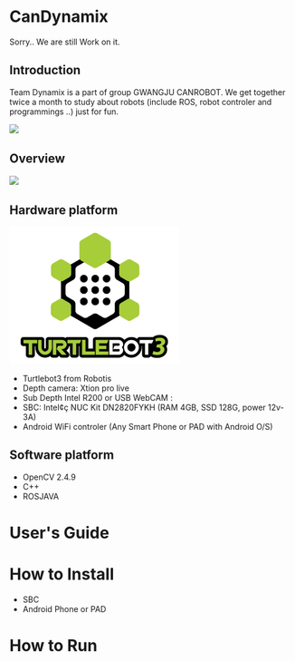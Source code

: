 # CanDynamix

  Sorry..  We are still Work on it. 


  ## Introduction

  Team Dynamix is a part of group GWANGJU CANROBOT. We get together twice a month to study about robots (include ROS, robot controler and programmings ..)  just for fun.
  
  <img src="https://github.com/candynamix/can_dynamix/blob/master/gjcanrobot.jpg" width="100">


  ## Overview
   
  <img src="https://github.com/candynamix/can_dynamix/blob/master/candynamix_nodeonly.png" width="300">   
   
   
  ## Hardware platform
  <img src="https://raw.githubusercontent.com/ROBOTIS-GIT/ROBOTIS-Documents/master/wiki-images/Turtlebot3/Turtlebot3_logo.jpg" width="300">
  
  - Turtlebot3 from Robotis
  - Depth camera: Xtion pro live 
  - Sub Depth Intel R200 or USB WebCAM : 
  - SBC:  Intel¢ç NUC Kit DN2820FYKH (RAM 4GB, SSD 128G, power 12v-3A)  
  - Android WiFi controler (Any Smart Phone or PAD with Android O/S)

 ## Software platform 
  
  - OpenCV  2.4.9  
  - C++
  - ROSJAVA

# User's Guide


# How to Install 
   - SBC
   - Android Phone or PAD    

# How to Run
